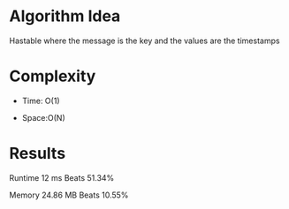 # Algorithm Idea

Hastable where the message is the key and the values are the timestamps

# Complexity

- Time: O(1)

- Space:O(N)

# Results

Runtime
12
ms
Beats
51.34%

Memory
24.86
MB
Beats
10.55%